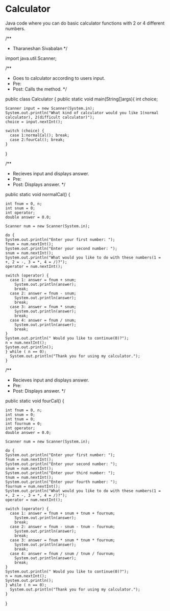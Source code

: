 # Calculator
Java code where you can do basic calculator functions with 2 or 4 different numbers. 

/**
 * Tharaneshan Sivabalan
 */

import java.util.Scanner;

/**
 * Goes to calculator according to users input.
 * Pre:
 * Post: Calls the method.
 */

public class Calculator {
  public static void main(String[]args){
    int choice;
    
    Scanner input = new Scanner(System.in);
    System.out.println("What kind of calculator would you like 1(normal calculator), 2(difficult calculator)");
    choice = input.nextInt();
    
    switch (choice) {
      case 1:normalCal(); break;
      case 2:fourCal(); break;
    }
  }
  
/**
 * Recieves input and displays answer.
 * Pre:
 * Post: Displays answer.
 */
  
  public static void normalCal() {
    
    int fnum = 0, n;
    int snum = 0;
    int operator;
    double answer = 0.0;
    
    Scanner num = new Scanner(System.in);

    do {
    System.out.println("Enter your first number: ");
    fnum = num.nextInt();
    System.out.println("Enter your second number: ");
    snum = num.nextInt();
    System.out.println("What would you like to do with these numbers(1 = +, 2 = -, 3 = *, 4 = /)?");
    operator = num.nextInt();
    
    switch (operator) {
      case 1: answer = fnum + snum; 
        System.out.println(answer);
        break;
      case 2: answer = fnum - snum; 
        System.out.println(answer);
        break;
      case 3: answer = fnum * snum; 
        System.out.println(answer);
        break;
      case 4: answer = fnum / snum; 
        System.out.println(answer);
        break;
    }
    System.out.println(" Would you like to continue(0)?");
    n = num.nextInt();
    System.out.println();
    } while ( n == 0); 
      System.out.println("Thank you for using my calculator.");
    }

/**
 * Recieves input and displays answer.
 * Pre:
 * Post: Displays answer.
 */
  
  public static void fourCal() {
    
    int fnum = 0, n;
    int snum = 0;
    int tnum = 0;
    int fournum = 0;
    int operator;
    double answer = 0.0;
    
    Scanner num = new Scanner(System.in);

    do {
    System.out.println("Enter your first number: ");
    fnum = num.nextInt();
    System.out.println("Enter your second number: ");
    snum = num.nextInt();
    System.out.println("Enter your third number: ");
    tnum = num.nextInt();
    System.out.println("Enter your fourth number: ");
    fournum = num.nextInt();
    System.out.println("What would you like to do with these numbers(1 = +, 2 = -, 3 = *, 4 = /)?");
    operator = num.nextInt();
    
    switch (operator) {
      case 1: answer = fnum + snum + tnum + fournum; 
        System.out.println(answer);
        break;
      case 2: answer = fnum - snum - tnum - fournum; 
        System.out.println(answer);
        break;
      case 3: answer = fnum * snum * tnum * fournum; 
        System.out.println(answer);
        break;
      case 4: answer = fnum / snum / tnum / fournum; 
        System.out.println(answer);
        break;
    }
    System.out.println(" Would you like to continue(0)?");
    n = num.nextInt();
    System.out.println();
    } while ( n == 0); 
      System.out.println("Thank you for using my calculator.");
    }
    
}
